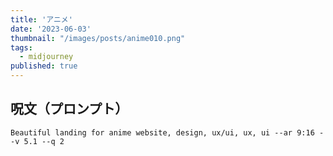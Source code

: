 ```yaml
---
title: 'アニメ'
date: '2023-06-03'
thumbnail: "/images/posts/anime010.png"
tags:
  - midjourney
published: true
---
```


## 呪文（プロンプト）
```
Beautiful landing for anime website, design, ux/ui, ux, ui --ar 9:16 --v 5.1 --q 2
```